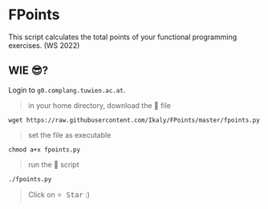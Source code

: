 # FPoints

This script calculates the total points of your functional programming exercises. (WS 2022)

## WIE 😎?

Login to ```g0.complang.tuwien.ac.at```.

> in your home directory, download the 🐍 file
```
wget https://raw.githubusercontent.com/Ikaly/FPoints/master/fpoints.py
```

> set the file as executable
```
chmod a+x fpoints.py
```

> run the 🐍 script
```
./fpoints.py
```

> Click on <kbd>⭐️ Star</kbd> :)
